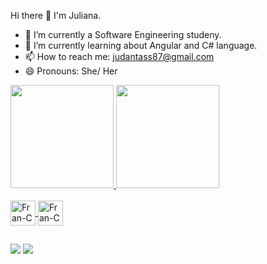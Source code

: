 Hi there 👋 I'm Juliana.

- 🔭 I’m currently a Software Engineering studeny.
- 🌱 I’m currently learning about Angular and C# language. 
- 📫 How to reach me: judantass87@gmail.com
- 😄 Pronouns: She/ Her

<div>
  <a href="https://github.com/judsala">
  <image height="165em" src=https://github-readme-stats.vercel.app/api?username=judsala&show_icons=true&theme=midnight-purple&include_all_commits=true&count_private=true"/>
  <image height="165em" src=https://github-readme-stats.vercel.app/api/top-langs/?username=judsala&theme=synthwave&layout=compact&langs_count=10"/>
</div>

<div style="display: inline_block"><br>
  <image align="center" alt="Fran-C" heigh="30" width="40" src="https://github.com/devicons/devicon/blob/master/icons/c/c-original.svg">
  <image align="center" alt="Fran-C" heigh="30" width="40" src="https://github.com/devicons/devicon/blob/master/icons/csharp/csharp-original.svg">
</div>

##

<div>
  <a href= "judantass87@gmail.com"><img src="https://img.shields.io/badge/Gmail-D14836?style=for-the-badge&logo=gmail&logoColor=white" target="_blank"></a>
  <a href="https://www.linkedin.com/in/juliana-sala" target="_blank"><img src="https://img.shields.io/badge/LinkedIn-0077B5?style=for-the-badge&logo=linkedin&logoColor=white"></a>
</div>

